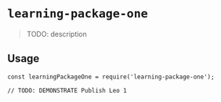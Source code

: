 # `learning-package-one`

> TODO: description

## Usage

```
const learningPackageOne = require('learning-package-one');

// TODO: DEMONSTRATE Publish Leo 1
```
